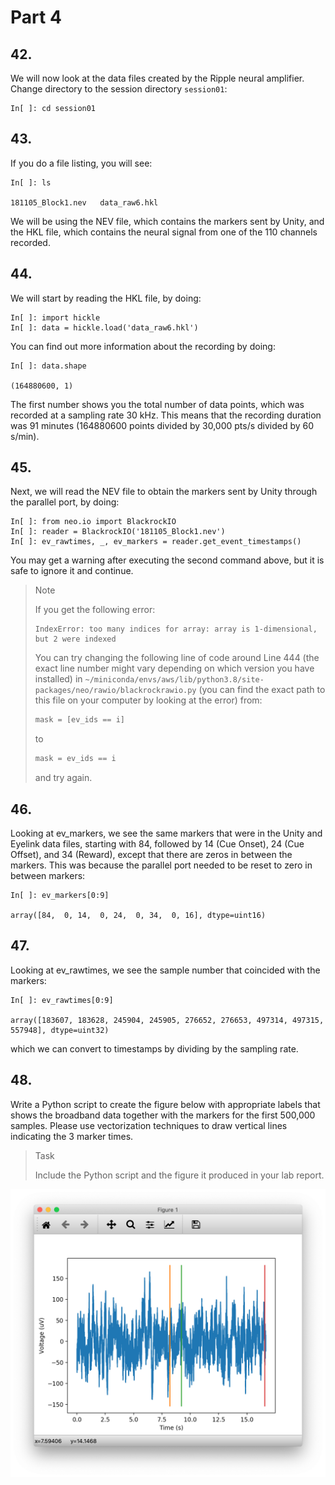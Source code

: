 # Part 4

## 42.
We will now look at the data files created by the Ripple neural amplifier.
Change directory to the session directory `session01`:

```shell
In[ ]: cd session01
```

## 43.
If you do a file listing, you will see:

```shell
In[ ]: ls

181105_Block1.nev   data_raw6.hkl
```

We will be using the NEV file, which contains the markers sent by Unity, and the HKL file, which contains the neural signal from one of the 110 channels recorded.

## 44.
We will start by reading the HKL file, by doing:

```shell
In[ ]: import hickle
In[ ]: data = hickle.load('data_raw6.hkl')
```

You can find out more information about the recording by doing:

```shell
In[ ]: data.shape

(164880600, 1)
```

The first number shows you the total number of data points, which was recorded at a sampling rate 30 kHz. This means that the recording duration was 91 minutes (164880600 points divided by 30,000 pts/s divided by 60 s/min).

## 45.
Next, we will read the NEV file to obtain the markers sent by Unity through the parallel port, by doing:

```shell
In[ ]: from neo.io import BlackrockIO
In[ ]: reader = BlackrockIO('181105_Block1.nev')
In[ ]: ev_rawtimes, _, ev_markers = reader.get_event_timestamps()
```

You may get a warning after executing the second command above, but it is safe to ignore it and continue.

> <p class="note"> Note
>
> If you get the following error:
>
> ```shell
> IndexError: too many indices for array: array is 1-dimensional, but 2 were indexed
> ```
> You can try changing the following line of code around Line 444 (the exact line number might vary depending on which version you have installed) in `~/miniconda/envs/aws/lib/python3.8/site-packages/neo/rawio/blackrockrawio.py` (you can find the exact path to this file on your computer by looking at the error) from:
> ```python
> mask = [ev_ids == i]
> ```
> to
> ```python
> mask = ev_ids == i
> ```
> and try again.

## 46.
Looking at ev_markers, we see the same markers that were in the Unity and Eyelink data files, starting with 84, followed by 14 (Cue Onset), 24 (Cue Offset), and 34 (Reward), except that there are zeros in between the markers. This was because the parallel port needed to be reset to zero in between markers:

```shell
In[ ]: ev_markers[0:9]

array([84,  0, 14,  0, 24,  0, 34,  0, 16], dtype=uint16)
```

## 47.
Looking at ev_rawtimes, we see the sample number that coincided with the markers:

```shell
In[ ]: ev_rawtimes[0:9]

array([183607, 183628, 245904, 245905, 276652, 276653, 497314, 497315, 557948], dtype=uint32)
```

which we can convert to timestamps by dividing by the sampling rate.

## 48.
Write a Python script to create the figure below with appropriate labels that shows the broadband data together with the markers for the first 500,000 samples. Please use vectorization techniques to draw vertical lines indicating the 3 marker times. 

> <p class="task"> Task
>
> Include the Python script and the figure it produced in your lab report.

![Alt text](image-6.png)
